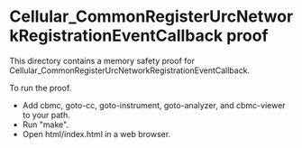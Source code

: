 # Cellular_CommonRegisterUrcNetworkRegistrationEventCallback proof

This directory contains a memory safety proof for
Cellular_CommonRegisterUrcNetworkRegistrationEventCallback.

To run the proof.

- Add cbmc, goto-cc, goto-instrument, goto-analyzer, and cbmc-viewer to your
  path.
- Run "make".
- Open html/index.html in a web browser.
